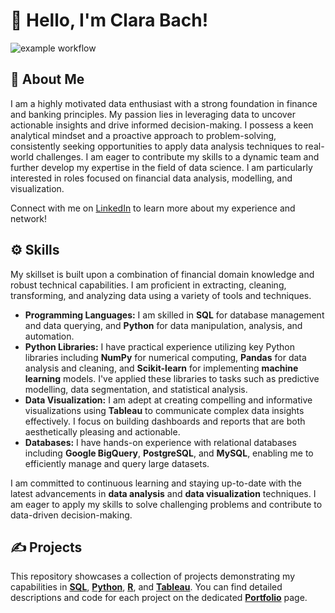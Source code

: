 
# 👋 Hello, I'm Clara Bach!

![example workflow](https://github.com/bachbaongan/bachbaongan/actions/workflows/ci.yml/badge.svg)
## 🌟 About Me

I am a highly motivated data enthusiast with a strong foundation in finance and banking principles. My passion lies in leveraging data to uncover actionable insights and drive informed decision-making. I possess a keen analytical mindset and a proactive approach to problem-solving, consistently seeking opportunities to apply data analysis techniques to real-world challenges. I am eager to contribute my skills to a dynamic team and further develop my expertise in the field of data science. I am particularly interested in roles focused on financial data analysis, modelling, and visualization. 

Connect with me on [LinkedIn](http://www.linkedin.com/in/clarabach) to learn more about my experience and network!

## ⚙️ Skills

My skillset is built upon a combination of financial domain knowledge and robust technical capabilities. I am proficient in extracting, cleaning, transforming, and analyzing data using a variety of tools and techniques. 

* **Programming Languages:** I am skilled in **SQL** for database management and data querying, and **Python** for data manipulation, analysis, and automation.
* **Python Libraries:** I have practical experience utilizing key Python libraries including **NumPy** for numerical computing, **Pandas** for data analysis and cleaning, and **Scikit-learn** for implementing **machine learning** models. I've applied these libraries to tasks such as predictive modelling, data segmentation, and statistical analysis.
* **Data Visualization:** I am adept at creating compelling and informative visualizations using **Tableau** to communicate complex data insights effectively. I focus on building dashboards and reports that are both aesthetically pleasing and actionable.
* **Databases:** I have hands-on experience with relational databases including **Google BigQuery**, **PostgreSQL**, and **MySQL**, enabling me to efficiently manage and query large datasets. 

I am committed to continuous learning and staying up-to-date with the latest advancements in **data analysis** and **data visualization** techniques. I am eager to apply my skills to solve challenging problems and contribute to data-driven decision-making.

## ✍️ Projects

This repository showcases a collection of projects demonstrating my capabilities in **[SQL](https://github.com/bachbaongan/Portfolio/blob/main/README.md#sql)**, **[Python](https://github.com/bachbaongan/Portfolio/blob/main/README.md#python)**, **[R](https://github.com/bachbaongan/Portfolio/blob/main/README.md#r)**, and **[Tableau](https://public.tableau.com/app/profile/clara.bach/vizzes)**. You can find detailed descriptions and code for each project on the dedicated **[Portfolio](https://github.com/bachbaongan/Portfolio)** page.

